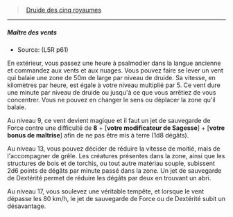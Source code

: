 ﻿> [Druide des cinq royaumes](hd_l5r_druid.md)

---

##### Maître des vents

- Source: (L5R p61)

En extérieur, vous passez une heure à psalmodier dans la langue ancienne et commandez aux vents et aux nuages. Vous pouvez faire se lever un vent qui balaie une zone de 50m de large par niveau de druide. Sa vitesse, en kilomètres par heure, est égale à votre niveau multiplié par 5. Ce vent dure une minute par niveau de druide ou jusqu'à ce que vous arrêtiez de vous concentrer. Vous ne pouvez en changer le sens ou déplacer la zone qu'il balaie.

Au niveau 9, ce vent devient magique et il faut un jet de sauvegarde de Force contre une difficulté de **8** + \[**votre modificateur de Sagesse**\] + \[**votre bonus de maîtrise**\] afin de ne pas être mis à terre (1d8 dégâts).

Au niveau 13, vous pouvez décider de réduire la vitesse de moitié, mais de l'accompagner de grêle. Les créatures présentes dans la zone, ainsi que les structures de bois et de torchis, ou tout autre matériau souple, subissent 2d6 points de dégâts par minute passé dans la zone. Un jet de sauvegarde de Dextérité permet de réduire les dégâts par deux en trouvant un abri.

Au niveau 17, vous soulevez une véritable tempête, et lorsque le vent dépasse les 80 km/h, le jet de sauvegarde de Force ou de Dextérité subit un désavantage.

